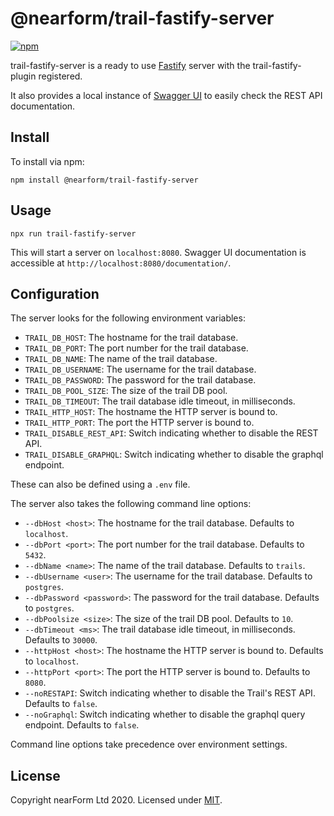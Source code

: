# @nearform/trail-fastify-server

[![npm][npm-badge]][npm-url]

trail-fastify-server is a ready to use [Fastify][fastify] server with the trail-fastify-plugin registered.

It also provides a local instance of [Swagger UI][swagger-ui] to easily check the REST API documentation.

## Install

To install via npm:

    npm install @nearform/trail-fastify-server

## Usage

    npx run trail-fastify-server

This will start a server on `localhost:8080`. Swagger UI documentation is accessible at `http://localhost:8080/documentation/`.

## Configuration

The server looks for the following environment variables:

-   `TRAIL_DB_HOST`: The hostname for the trail database.
-   `TRAIL_DB_PORT`: The port number for the trail database.
-   `TRAIL_DB_NAME`: The name of the trail database.
-   `TRAIL_DB_USERNAME`: The username for the trail database.
-   `TRAIL_DB_PASSWORD`: The password for the trail database.
-   `TRAIL_DB_POOL_SIZE`: The size of the trail DB pool.
-   `TRAIL_DB_TIMEOUT`: The trail database idle timeout, in milliseconds.
-   `TRAIL_HTTP_HOST`: The hostname the HTTP server is bound to.
-   `TRAIL_HTTP_PORT`: The port the HTTP server is bound to.
-   `TRAIL_DISABLE_REST_API`: Switch indicating whether to disable the REST API.
-   `TRAIL_DISABLE_GRAPHQL`: Switch indicating whether to disable the graphql endpoint.

These can also be defined using a `.env` file.

The server also takes the following command line options:

-   `--dbHost <host>`: The hostname for the trail database. Defaults to `localhost`.
-   `--dbPort <port>`: The port number for the trail database. Defaults to `5432`.
-   `--dbName <name>`: The name of the trail database. Defaults to `trails`.
-   `--dbUsername <user>`: The username for the trail database. Defaults to `postgres`.
-   `--dbPassword <password>`: The password for the trail database. Defaults to `postgres`.
-   `--dbPoolsize <size>`: The size of the trail DB pool. Defaults to `10`.
-   `--dbTimeout <ms>`: The trail database idle timeout, in milliseconds. Defaults to `30000`.
-   `--httpHost <host>`: The hostname the HTTP server is bound to. Defaults to `localhost`.
-   `--httpPort <port>`: The port the HTTP server is bound to. Defaults to `8080`.
-   `--noRESTAPI`: Switch indicating whether to disable the Trail's REST API. Defaults to `false`.
-   `--noGraphql`: Switch indicating whether to disable the graphql query endpoint. Defaults to `false`.

Command line options take precedence over environment settings.

## License

Copyright nearForm Ltd 2020. Licensed under [MIT][license].

[npm-url]: https://npmjs.org/package/@nearform/trail-fastify-server

[npm-badge]: https://img.shields.io/npm/v/@nearform/trail-fastify-server.svg

[fastify]: https://www.fastify.io/

[swagger-ui]: https://swagger.io/swagger-ui/

[license]: ./LICENSE.md
